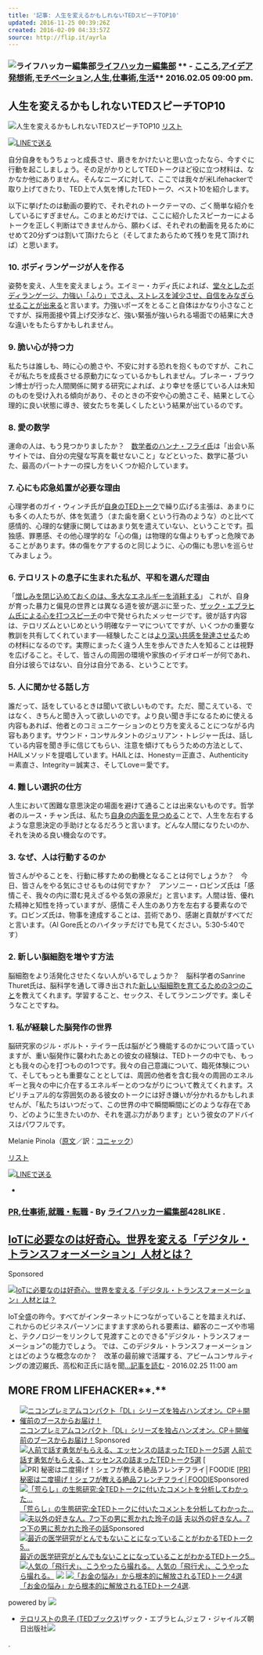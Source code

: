 ```yaml
---
title: '記事: 人生を変えるかもしれないTEDスピーチTOP10'
updated: 2016-11-25 00:39:26Z
created: 2016-02-09 04:33:57Z
source: http://flip.it/ayrla
---
```


### ![ライフハッカー編集部](../_resources/d6d91c76b777769911ba17cd9cfda00c.png)[ライフハッカー編集部](http://www.lifehacker.jp/author/lhstaff/index.html)  ** - [こころ](http://www.lifehacker.jp/cat250/),[アイデア発想術](http://www.lifehacker.jp/cat3/cat239/),[モチベーション](http://www.lifehacker.jp/cat250/cat198/),[人生](http://www.lifehacker.jp/cat6/cat72/),[仕事術](http://www.lifehacker.jp/cat3/),[生活](http://www.lifehacker.jp/cat6/)** 2016.02.05 09:00 pm.

## 人生を変えるかもしれないTEDスピーチTOP10

![人生を変えるかもしれないTEDスピーチTOP10](../_resources/9255495a5a7f05638813381681b6b061.gif)
[リスト](https://twitter.com/search?q=)

[![LINEで送る](../_resources/ba5c2de340da32281ac8ea08f5ae4c13.png)](http://line.me/R/msg/text/?%E4%BA%BA%E7%94%9F%E3%82%92%E5%A4%89%E3%81%88%E3%82%8B%E3%81%8B%E3%82%82%E3%81%97%E3%82%8C%E3%81%AA%E3%81%84TED%E3%82%B9%E3%83%94%E3%83%BC%E3%83%81TOP10%20%EF%BD%9C%20%E3%83%A9%E3%82%A4%E3%83%95%E3%83%8F%E3%83%83%E3%82%AB%E3%83%BC%EF%BC%BB%E6%97%A5%E6%9C%AC%E7%89%88%EF%BC%BD%0D%0Ahttp://www.lifehacker.jp/2016/02/160205ten_ted_talks.html)

自分自身をもうちょっと成長させ、磨きをかけたいと思い立ったなら、今すぐに行動を起こしましょう。その足がかりとしてTEDトークほど役に立つ材料は、なかなか他にありません。そんなニーズに対して、ここでは我々が米Lifehackerで取り上げてきたり、TED上で人気を博したTEDトーク、ベスト10を紹介します。

以下に挙げたのは動画の要約で、それぞれのトークテーマの、ごく簡単な紹介をしているにすぎません。このまとめだけでは、ここに紹介したスピーカーによるトークを正しく判断はできませんから、願わくば、それぞれの動画を見るためにせめて20分ずつは割いて頂けたらと（そしてまたあらためて残りを見て頂ければ）と思います。

### 10. ボディランゲージが人を作る

姿勢を変え、人生を変えましょう。エイミー・カディ氏によれば、[堂々としたボディランゲージ、力強い「ふり」でさえ、ストレスを減少させ、自信をみなぎらせることが出来る](http://www.lifehacker.jp/2013/03/130321body_language.html)と言います。力強いポーズをとること自体はかなり小さなことですが、採用面接や賃上げ交渉など、強い緊張が強いられる場面での結果に大きな違いをもたらすかもしれません。

### 9. 脆い心が持つ力

私たちは誰しも、時に心の脆さや、不安に対する恐れを抱くものですが、これこそが私たちを成長させる原動力になっているかもしれません。ブレネー・ブラウン博士が行った人間関係に関する研究によれば、より幸せを感じている人は未知のものを受け入れる傾向があり、そのときの不安や心の脆さこそ、結果として心理的に良い状態に導き、彼女たちを美しくしたという結果が出ているのです。

### 8. 愛の数学

運命の人は、もう見つかりましたか？　[数学者のハンナ・フライ氏](https://www.ted.com/talks/hannah_fry_the_mathematics_of_love?language=en)は「出会い系サイトでは、自分の完璧な写真を載せないこと」などといった、数学に基づいた、最高のパートナーの探し方をいくつか紹介しています。

### 7. 心にも応急処置が必要な理由

心理学者のガイ・ウィンチ氏が[自身のTEDトーク](https://www.ted.com/talks/guy_winch_the_case_for_emotional_hygiene#t-48659)で繰り広げる主張は、あまりにも多くの人たちが、体を気遣う（また歯を磨くという行為のような）のと比べて感情的、心理的な健康に関してはあまり気を遣えていない、ということです。孤独感、罪悪感、その他心理学的な「心の傷」は物理的な傷よりもずっと危険であることがあります。体の傷をケアするのと同じように、心の傷にも思いを巡らせてみましょう。

### 6. テロリストの息子に生まれた私が、平和を選んだ理由

「[憎しみを閉じ込めておくのは、多大なエネルギーを消耗する](http://www.lifehacker.jp/2015/11/151118zak_ebrahim.html)」 これが、自身が育った暴力と偏見の世界とは異なる道を彼が選ぶに至った、[ザック・エブラヒム氏による心を打つスピーチ](https://www.ted.com/talks/zak_ebrahim_i_am_the_son_of_a_terrorist_here_s_how_i_chose_peace)の中で発せられたメッセージです。彼が話す内容は、テロリズムといじめという明確なテーマについてですが、いくつかの重要な教訓を共有してくれています──経験したことは[より深い共感を発達させる](http://www.lifehacker.jp/2014/01/140128empathy.html)ための材料になるのです。実際にまったく違う人生を歩んできた人を知ることは視野を広げること。そして、皆さんの周囲の環境や家族のイデオロギーが何であれ、自分は彼らではない、自分は自分である、ということです。

### 5. 人に聞かせる話し方

誰だって、話をしているときは聞いて欲しいものです。ただ、聞こえている、ではなく、きちんと聞き入って欲しいのです。より良い聞き手になるために使える内容もあれば、他者とのコミュニケーションのとり方を変えることにつながる内容もあります。サウンド・コンサルタントのジュリアン・トレジャー氏は、話している内容を聞き手に信じてもらい、注意を傾けてもらうための方法として、HAILメソッドを提唱しています。HAILとは、Honesty＝正直さ、Authenticity＝素直さ、Integrity＝誠実さ、そしてLove＝愛です。

### 4. 難しい選択の仕方

人生において困難な意思決定の場面を避けて通ることは出来ないものです。哲学者のルース・チャン氏は、私たち[自身の内面を見つめる](http://www.lifehacker.jp/2014/07/140703ted.html)ことで、人生を左右するような意思決定の手助けとなるだろうと言います。どんな人間になりたいのか、それを決める良い機会なのです。

### 3. なぜ、人は行動するのか

皆さんがやることを、行動に移すための動機となることは何でしょうか？　今日、皆さんをやる気にさせるものは何ですか？　アンソニー・ロビンズ氏は「感情こそ、我々の内に潜む見えざるやる気の源泉だ」と言います。人間は皆、優れた精神と知性を持っていますが、感情こそ人生のあり方を左右する要素なのです。ロビンズ氏は、物事を達成することは、芸術であり、感謝と貢献がすべてだと言います。（Al Gore氏とのハイタッチだけでも見てください。5:30-5:40です）

### 2. 新しい脳細胞を増やす方法

脳細胞をより活発化させたくない人がいるでしょうか？　脳科学者のSanrine Thuret氏は、脳科学を通して導き出された[新しい脳細胞を育てるための3つのこと](http://www.lifehacker.jp/2015/11/151105grow_brain_cells.html)を教えてくれます。学習すること、セックス、そしてランニングです。楽しそうなことですね。

### 1. 私が経験した脳発作の世界

脳研究家のジル・ボルト・テイラー氏は脳がどう機能するのかについて語っていますが、重い脳発作に襲われたあとの彼女の経験は、TEDトークの中でも、もっとも我々の心を打つものの1つです。我々の自己意識について、臨死体験について、そしてもっとも重要なこととしては、周囲の他者を含む我々の周囲のエネルギーと我々の中に介在するエネルギーとのつながりについて教えてくれます。スピリチュアル的な雰囲気のある彼女のトークには好き嫌いが分かれるかもしれませんが、「私たちはいつだって、この世界の中で瞬間瞬間にどのような存在であり、どのように生きたいのか、それを選ぶ力があります」という彼女のアドバイスはパワフルです。

Melanie Pinola（[原文](http://lifehacker.com/top-10-ted-talks-that-could-change-your-life-1750618612)／訳：[コニャック](https://conyac.cc/rd/media)）

[リスト](https://twitter.com/search?q=)

[![LINEで送る](../_resources/ba5c2de340da32281ac8ea08f5ae4c13.png)](http://line.me/R/msg/text/?%E4%BA%BA%E7%94%9F%E3%82%92%E5%A4%89%E3%81%88%E3%82%8B%E3%81%8B%E3%82%82%E3%81%97%E3%82%8C%E3%81%AA%E3%81%84TED%E3%82%B9%E3%83%94%E3%83%BC%E3%83%81TOP10%20%EF%BD%9C%20%E3%83%A9%E3%82%A4%E3%83%95%E3%83%8F%E3%83%83%E3%82%AB%E3%83%BC%EF%BC%BB%E6%97%A5%E6%9C%AC%E7%89%88%EF%BC%BD%0D%0Ahttp://www.lifehacker.jp/2016/02/160205ten_ted_talks.html)

-

### **[PR](http://www.lifehacker.jp/pr/),[仕事術](http://www.lifehacker.jp/cat3/),[就職・転職](http://www.lifehacker.jp/cat3/cat113/)** - By [ライフハッカー編集部](http://www.lifehacker.jp/author/lhstaff/index.html)**428**LIKE  **.**

## [IoTに必要なのは好奇心。世界を変える「デジタル・トランスフォーメーション」人材とは？](http://www.lifehacker.jp/2016/02/160225_abeam_iotstaff.html)

Sponsored

[![IoTに必要なのは好奇心。世界を変える「デジタル・トランスフォーメーション」人材とは？](../_resources/9255495a5a7f05638813381681b6b061.gif)](http://www.lifehacker.jp/2016/02/160225_abeam_iotstaff.html)

IoT全盛の昨今。すべてがインターネットにつながっていることを踏まえれば、これからのビジネスパーソンにますます求められる要素は、顧客のニーズや市場と、テクノロジーをリンクして見渡すことのできる"デジタル・トランスフォーメーション"の能力でしょう。 では、このデジタル・トランスフォーメーションとはどのような概念なのか？　改革の最前線で活躍する、アビームコンサルティングの渡辺巌氏、高松和正氏に話を聞[...記事を読む](http://www.lifehacker.jp/2016/02/160225_abeam_iotstaff.html)  - 2016.02.25 11:00 am

## MORE FROM LIFEHACKER**.**

- [![ニコンプレミアムコンパクト「DL」シリーズを独占ハンズオン。CP＋開催前のブースからお届け！](../_resources/6beda2c7bcc11bea1243b150b0176aab.jpg)](http://www.gizmodo.jp/2016/02/nikon_cp.html)  [ニコンプレミアムコンパクト「DL」シリーズを独占ハンズオン。CP＋開催前のブースからお届け！](http://www.gizmodo.jp/2016/02/nikon_cp.html)Sponsored  [![人前で話す勇気がもらえる、エッセンスの詰まったTEDトーク5選](../_resources/d2d1775b987e8536a0768e3ac5ec6714.jpg)](http://www.lifehacker.jp/2015/04/150428ted_talk.html)  [人前で話す勇気がもらえる、エッセンスの詰まったTEDトーク5選](http://www.lifehacker.jp/2015/04/150428ted_talk.html)  [![[PR\] 秘密は二度揚げ！シェフが教える絶品フレンチフライ│FOODIE](../_resources/85e53099f49284b3b5fe1bd9b052018e.jpg)](http://mi-journey.jp/foodie/9095/?utm_source=BC&utm_medium=referral&utm_campaign=BC_1602)  [[PR] 秘密は二度揚げ！シェフが教える絶品フレンチフライ│FOODIE](http://mi-journey.jp/foodie/9095/?utm_source=BC&utm_medium=referral&utm_campaign=BC_1602)Sponsored  [![「荒らし」の生態研究:全TEDトークに付いたコメントを分析してわかった...](../_resources/e9b6972a2dbcde8345fdf74441e76312.jpg)](http://www.lifehacker.jp/2014/04/140424ted.html)  [「荒らし」の生態研究:全TEDトークに付いたコメントを分析してわかった...](http://www.lifehacker.jp/2014/04/140424ted.html)  [![夫以外の好きな人。7つ下の男に惹かれた玲子の話](../_resources/e7dca911421b60435f4a468696687ab9.jpg)](http://www.mylohas.net/2016/02/052237citizen.html)  [夫以外の好きな人。7つ下の男に惹かれた玲子の話](http://www.mylohas.net/2016/02/052237citizen.html)Sponsored  [![最近の医学研究がとんでもないことになっていることがわかるTEDトーク5...](../_resources/e66a9df9e424c34169a71508b63a1042.jpg)](http://www.lifehacker.jp/2014/03/140320tedtalk.html)  [最近の医学研究がとんでもないことになっていることがわかるTEDトーク5...](http://www.lifehacker.jp/2014/03/140320tedtalk.html)  [![人気の「飛行犬」、こうやったら撮れる。](../_resources/08d13e2811c8696e5a36fcfef778f570.jpg)](http://www.sony.jp/otona/2016/201602/index.html?s_tc=jp_etc_otona_201602_bc2)  [人気の「飛行犬」、こうやったら撮れる。](http://www.sony.jp/otona/2016/201602/index.html?s_tc=jp_etc_otona_201602_bc2)  [![](../_resources/ebd4aacf421e87bf09536e492e79c2e6.jpg)](http://www.infobahn.co.jp/corporate/outline)  [![「お金の悩み」から根本的に解放されるTEDトーク4選](../_resources/237e1dbb73bff9dbf01c5eff3f07dcba.jpg)](http://www.lifehacker.jp/2015/05/150521money_ted.html)  [「お金の悩み」から根本的に解放されるTEDトーク4選](http://www.lifehacker.jp/2015/05/150521money_ted.html).

powered by [![](../_resources/76dd53182e24c04482ea236b0c4a1d2b.png)](http://www.cxense.com/jp/)

- [テロリストの息子 (TEDブックス)](http://www.amazon.co.jp/%E3%83%86%E3%83%AD%E3%83%AA%E3%82%B9%E3%83%88%E3%81%AE%E6%81%AF%E5%AD%90-TED%E3%83%96%E3%83%83%E3%82%AF%E3%82%B9-%E3%82%B6%E3%83%83%E3%82%AF%E3%83%BB%E3%82%A8%E3%83%96%E3%83%A9%E3%83%92%E3%83%A0/dp/4255008957?SubscriptionId=AKIAITY5MSZ73E3SYHOQ&tag=lifehacker09-22&linkCode=xm2&camp=2025&creative=165953&creativeASIN=4255008957)ザック・エブラヒム,ジェフ・ジャイルズ朝日出版社[![](../_resources/af66e1a0f06f6c3e7c66fb5ccd89b7de.png)](http://www.amazon.co.jp/%E3%83%86%E3%83%AD%E3%83%AA%E3%82%B9%E3%83%88%E3%81%AE%E6%81%AF%E5%AD%90-TED%E3%83%96%E3%83%83%E3%82%AF%E3%82%B9-%E3%82%B6%E3%83%83%E3%82%AF%E3%83%BB%E3%82%A8%E3%83%96%E3%83%A9%E3%83%92%E3%83%A0/dp/4255008957?SubscriptionId=AKIAITY5MSZ73E3SYHOQ&tag=lifehacker09-22&linkCode=xm2&camp=2025&creative=165953&creativeASIN=4255008957)

.